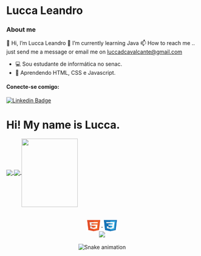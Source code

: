 # Lucca Leandro


### About me

👋 Hi, I’m Lucca Leandro
🌱 I’m currently learning Java
📫 How to reach me .. just send me a message or email me on luccadcavalcante@gmail.com
- :computer: Sou estudante de informática no senac.
- :seedling: Aprendendo HTML,  CSS e Javascript.


#### Conecte-se comigo:
[![Linkedin Badge](https://img.shields.io/badge/-LinkedIn-blue?style=flat-square&logo=Linkedin&logoColor=white&link=https://www.linkedin.com/in/lucca-cavalcante-bb2ab8182/)](https://www.linkedin.com/in/lucca-cavalcante-5526b5214/)
<!--
**wittzinha/wittzinha** is a ✨ _special_ ✨ repository because its `README.md` (this file) appears on your GitHub profile.

Here are some ideas to get you started:

- 🔭 I’m currently working on ...
- 🌱 I’m currently learning ...
- 👯 I’m looking to collaborate on ...
- 🤔 I’m looking for help with ...
- 💬 Ask me about ...
- 📫 How to reach me: ...
- 😄 Pronouns: ...
- ⚡ Fun fact: ...
-->


<h1> Hi! My name is Lucca. </h1>

<div>
  <a href="https://github.com/luccaleand">
  <img height="180em"   align="center" src="https://github-readme-stats.vercel.app/api?username=luccaleand&show_icons=true&theme=react&include_all_commits=true&count_private=true"/>
  <img height="180em"  align="center" src="https://github-readme-stats.vercel.app/api/top-langs/?username=luccaleand&layout=compact&langs_count=7&theme=react" />
  <img align="center" width="148" height="180" src="https://media1.tenor.com/images/68e8337fb4eb7e40645d832c64762a8b/tenor.gif?itemid=19443613">
</div>
 <br>
<div  align="center"> 
  <div style="display: inline_block"><br>
  <img align="center" alt="HTML" height="30" width="40" src="https://raw.githubusercontent.com/devicons/devicon/master/icons/html5/html5-original.svg">
  <img align="center" alt="CSS" height="30" width="40" src="https://raw.githubusercontent.com/devicons/devicon/master/icons/css3/css3-original.svg"> 
    
</div>
  <a href="https://www.linkedin.com/in/lucca-cavalcante-5526b5214/" target="_blank"><img src="https://img.shields.io/badge/-LinkedIn-%230077B5?style=for-the-badge&logo=linkedin&logoColor=white" target="_blank"></a> 
 
  ![Snake animation](https://github.com/luccaleand/luccaleand/blob/output/github-contribution-grid-snake.svg)
 
</div>
